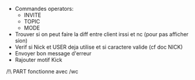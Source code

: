 - Commandes operators:
  + INVITE
  + TOPIC
  + MODE
- Trouver si on peut faire la diff entre client irssi et nc (pour pas afficher sion)
- Verif si Nick et USER deja utilise et si caractere valide (cf doc NICK)
- Envoyer bon message d'erreur
- Rajouter motif Kick


/!\ PART fonctionne avec /wc